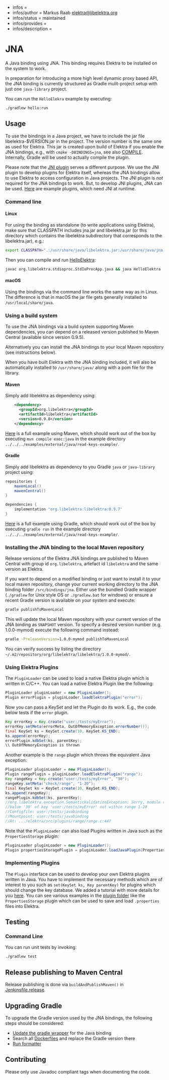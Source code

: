 - infos =
- infos/author = Markus Raab <elektra@libelektra.org>
- infos/status = maintained
- infos/provides =
- infos/description =

# JNA

A Java binding using JNA. This binding requires Elektra to be installed on
the system to work.

In preparation for introducing a more high level dynamic proxy based API, the JNA binding is currently structured as Gradle mulit-project setup with just one `java-library` project.

You can run the `HelloElekra` example by executing:

```sh
./gradlew hello:run
```

## Usage

To use the bindings in a Java project, we have to include the jar file
libelektra-\$VERSION.jar in the project. The version number is the same
one as used for Elektra. This jar is created upon build of Elektra if
you enable the JNA bindings, e.g., with `cmake -DBINDINGS=jna`, see also
[COMPILE](/doc/COMPILE.md#bindings). Internally, Gradle will be used to
actually compile the plugin.

Please note that the [JNI plugin](/src/plugins/jni) serves a different purpose. We
use the JNI plugin to develop plugins for Elektra itself, whereas the JNA
bindings allow to use Elektra to access configuration in Java projects. The JNI
plugin is _not_ required for the JNA bindings to work. But, to develop
JNI plugins, JNA can be used. [Here](libelektra/plugin) are example
plugins, which need JNI at runtime.

### Command line

#### Linux

For using the binding as standalone (to write applications using Elektra),
make sure that CLASSPATH includes jna.jar and libelektra.jar (or this directory
which contains the libelektra subdirectory that corresponds to the
libelektra.jar), e.g.:

```sh
export CLASSPATH=".:/usr/share/java/libelektra.jar:/usr/share/java/jna.jar"
```

Then you can compile and run [HelloElektra](HelloElektra.java):

```sh
javac org.libelektra.stdioproc.StdIoProcApp.java && java HelloElektra
```

#### macOS

Using the bindings via the command line works the same way as in Linux. The
difference is that in macOS the jar file gets generally installed to
`/usr/local/share/java`.

### Using a build system

To use the JNA bindings via a build system supporting Maven dependencies, you can depend on a released version published to Maven Central (available since version 0.9.5).

Alternatively you can install the JNA bindings to your local Maven repository (see instructions below).

When you have built Elektra with the JNA binding included, it will also be automatically installed to
`/usr/share/java/` along with a pom file for the library.

#### Maven

Simply add libelektra as dependency using:

```xml
    <dependency>
      <groupId>org.libelektra</groupId>
      <artifactId>libelektra</artifactId>
      <version>0.9.8</version>
    </dependency>
```

[Here](../../../examples/external/java/read-keys-example/pom.xml) is a full example using Maven, which should work out of the box by executing `mvn compile exec:java` in the example directory `../../../examples/external/java/read-keys-example/`.

#### Gradle

Simply add libelektra as dependency to you Gradle `java` or `java-library` project using:

```groovy
repositories {
    mavenLocal()
    mavenCentral()
}

dependencies {
    implementation "org.libelektra:libelektra:0.9.7"
}
```

[Here](../../../examples/external/java/read-keys-example/build.gradle) is a full example using Gradle, which should work out of the box by executing `gradle run` in the example directory `../../../examples/external/java/read-keys-example/`.

### Installing the JNA binding to the local Maven repository

Release versions of the Elektra JNA bindings are published to Maven Central with group id `org.libelektra`, artefact id `libelektra` and the same version as Elektra.

If you want to depend on a modified binding or just want to install it to your local maven repository, change your current working directory to the JNA binding folder `/src/bindings/jna`. Either use the bundled Gradle wrapper (`./gradlew` for Unix style OS or `./gradlew.bat` for windows) or ensure a recent Gradle version is available on your system and execute:

```sh
gradle publishToMavenLocal
```

This will update the local Maven repository with your current version of the JNA binding as `SNAPSHOT` version. To specify a desired version number (e.g. 1.0.0-mymod) execute the following command instead:

```sh
gradle -PreleaseVersion=1.0.0-mymod publishToMavenLocal
```

You can verify success by listing the directory `~/.m2/repository/org/libelektra/libelektra/1.0.0-mymod/`.

### Using Elektra Plugins

The `PluginLoader` can be used to load a native Elektra plugin which is written in C/C++.
You can load a native Elektra Plugin like the following:

```java
PluginLoader pluginLoader = new PluginLoader();
Plugin errorPlugin = pluginLoader.loadElektraPlugin("error");
```

Now you can pass a KeySet and let the Plugin do its work. E.g., the code below tests if the `error` plugin.

```java
Key errorKey = Key.create("user:/tests/myError");
errorKey.setMeta(errorMeta, OutOfMemoryException.errorNumber());
final KeySet ks = KeySet.create(10, KeySet.KS_END);
ks.append(errorKey);
errorPlugin.kdbSet(ks, parentKey);
\\ OutOfMemoryException is thrown
```

Another example is the `range` plugin which throws the equivalent Java exception:

```java
PluginLoader pluginLoader = new PluginLoader();
Plugin rangePlugin = pluginLoader.loadElektraPlugin("range");
Key rangeKey = Key.create("user:/tests/myError", "30");
rangeKey.setMeta("check/range", "1-20");
final KeySet ks = KeySet.create(10, KeySet.KS_END);
ks.append(rangeKey);
rangePlugin.kdbSet(ks, parentKey);
//org.libelektra.exception.SemanticValidationException: Sorry, module range issued error C03200:
//Value '30' of key 'user:/tests/myError' not within range 1-20
//Configfile: user:/tests/javabinding
//Mountpoint: user:/tests/javabinding
//At: .../elektra/src/plugins/range/range.c:447
```

Note that the `PluginLoader` can also load Plugins written in Java such as the `PropertiesStorage` plugin:

```java
PluginLoader pluginLoader = new PluginLoader();
Plugin propertiesStoragePlugin = pluginLoader.loadJavaPlugin(PropertiesStorage.PLUGIN_NAME);
```

### Implementing Plugins

The `Plugin` interface can be used to develop your _own_ Elektra plugins written in Java.
You have to implement the necessary methods which are of interest to you such as
`set(KeySet ks, Key parentKey)` for plugins which should change the key database.
We added a tutorial with more details for you [here](../../../doc/tutorials/java-plugins.md).
You can see various examples in the [plugin folder](src/main/java/org/libelektra/plugin) like the `PropertiesStorage` plugin
which can be used to save and load `.properties` files into Elektra.

## Testing

### Command Line

You can run unit tests by invoking:

```sh
./gradlew test
```

## Release publishing to Maven Central

Release publishing is done via `buildAndPublishMaven()` in [Jenkinsfile.release](../../../scripts/jenkins/Jenkinsfile.release).

## Upgrading Gradle

To upgrade the Gradle version used by the JNA bindings, the following steps should be considered:

- [Update the gradle wrapper](https://docs.gradle.org/current/userguide/gradle_wrapper.html#sec:upgrading_wrapper) for the Java binding
- Search all [Dockerfiles](../../../scripts/docker) and replace the Gradle version there
- [Run formatter](../../../doc/tutorials/run_reformatting_script_with_docker.md)

## Contributing

Please only use Javadoc compliant tags when documenting the code.
